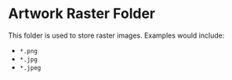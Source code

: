 # Artwork Raster Folder
This folder is used to store raster images. Examples would include:
- `*.png`
- `*.jpg`
- `*.jpeg`

